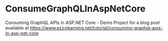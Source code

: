# ConsumeGraphQLInAspNetCore
Consuming GraphQL APIs in ASP.NET Core - Demo Project for a blog post available at https://www.ezzylearning.net/tutorial/consuming-graphql-apis-in-asp-net-core
